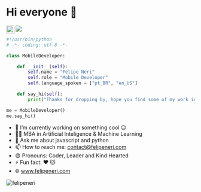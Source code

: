 # Hi everyone :wave:
![](https://visitor-badge.glitch.me/badge?page_id=felipeneri)
<a href="https://www.linkedin.com/in/nerifelipe/">
  <img align="left" alt="Felipe Neri's LinkedIn" width="22px" src="https://raw.githubusercontent.com/peterthehan/peterthehan/master/assets/linkedin.svg" />
</a>
<br />

```python
#!/usr/bin/python
# -*- coding: utf-8 -*-

class MobileDeveloper:

    def __init__(self):
        self.name = "Felipe Neri"
        self.role = "Mobile Developer"
        self.language_spoken = ["pt_BR", "en_US"]

    def say_hi(self):
        print("Thanks for dropping by, hope you find some of my work interesting.")

me = MobileDeveloper()
me.say_hi()
```

- 🔭 I’m currently working on something cool 😉
- 👨‍🎓 MBA in Artificial Inteligence & Machine Learning 
- 💬 Ask me about javascript and python
- 📫 How to reach me: contact@felipeneri.com
- 😄 Pronouns: Coder, Leader and Kind Hearted
- ⚡ Fun fact: ❤️ 🐱
- 🌐 www.felipeneri.com

<p align="left"> <img src="https://github-readme-stats.vercel.app/api?username=felipeneri&show_icons=true&theme=tokyonight" alt="felipeneri" />
